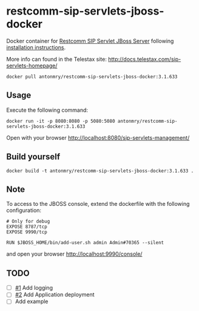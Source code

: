# restcomm-sip-servlets-jboss-docker

Docker container for [Restcomm SIP Servlet JBoss Server](https://github.com/RestComm/sip-servlets) following 
[installation instructions](http://telestax.com/mobicents-sip-servlets-sip-programming-in-java-tutorial/).

More info can found in the Telestax site: http://docs.telestax.com/sip-servlets-homepage/

```
docker pull antonmry/restcomm-sip-servlets-jboss-docker:3.1.633
```

## Usage

Execute the following command:

```
docker run -it -p 8080:8080 -p 5080:5080 antonmry/restcomm-sip-servlets-jboss-docker:3.1.633
```

Open with your browser [http://localhost:8080/sip-servlets-management/](http://localhost:8080/sip-servlets-management/)

## Build yourself

```
docker build -t antonmry/restcomm-sip-servlets-jboss-docker:3.1.633 .
```

## Note

To access to the JBOSS console, extend the dockerfile with the following configuration:
 
```
# Only for debug
EXPOSE 8787/tcp
EXPOSE 9990/tcp

RUN $JBOSS_HOME/bin/add-user.sh admin Admin#70365 --silent
```

and open your browser [http://localhost:9990/console/](http://localhost:9990/console/)

## TODO

- [ ] [#1](https://github.com/antonmry/restcomm-sip-servlets-jboss-docker/issues/1) Add logging
- [ ] [#2](https://github.com/antonmry/restcomm-sip-servlets-jboss-docker/issues/2) Add Application deployment
- [ ] Add example
